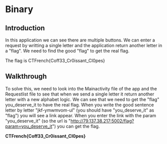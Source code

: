 # Binary

## Introduction

In this application we can see there are multiple buttons. We can enter a request by writting a single letter and the application return another letter in a "flag".
We need to find the good "flag" to get the real flag.

The flag is CTFrench{Coff33_Cr0issant_Cl0pes}

## Walkthrough

To solve this, we need to look into the Mainactivity file of the app and the Requestlist file to see that when we send a single letter it return another letter with a new alphabet logic.
We can see that we need to get the "flag" you_deserve_it to have the real flag.
When you write the good sentence letter by letter "jkf-ymwmvom-ul" (you should have "you_deserve_it" as "flag") you will see a link appear.
When you enter the link with the param "you_deserve_it" (so the url is "http://79.137.38.217:5002/flag?param=you_deserve_it") you can get the flag.

**CTFrench{Coff33_Cr0issant_Cl0pes}**
